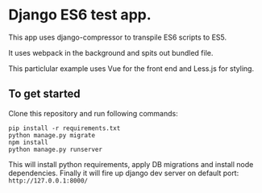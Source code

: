# Django ES6 test app.


This app uses django-compressor to transpile ES6 scripts to ES5.

It uses webpack in the background and spits out bundled file.

This particlular example uses Vue for the front end and Less.js for
styling.



## To get started

Clone this repository and run following commands:
```
pip install -r requirements.txt
python manage.py migrate
npm install
python manage.py runserver
```

This will install python requirements, apply DB migrations and install node
dependencies.
Finally it will fire up django dev server on default port: `http://127.0.0.1:8000/`